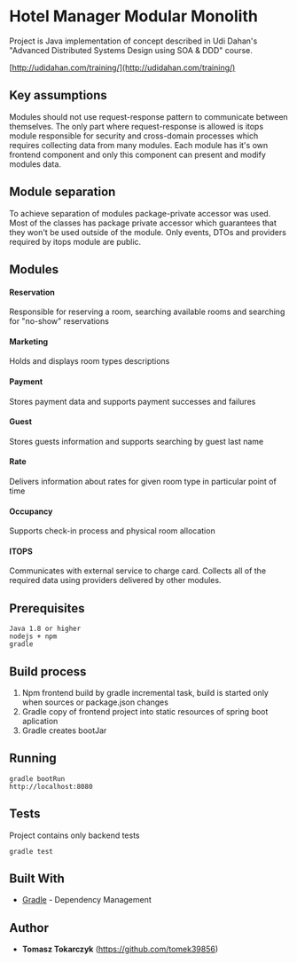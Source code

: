 # Hotel Manager Modular Monolith

Project is Java implementation of concept described in Udi Dahan's "Advanced Distributed Systems Design using SOA & DDD" course.

[http://udidahan.com/training/](http://udidahan.com/training/)

## Key assumptions

Modules should not use request-response pattern to communicate between themselves.
The only part where request-response is allowed is itops module responsible for security and cross-domain processes which requires collecting data from many modules.
Each module has it's own frontend component and only this component can present and modify modules data.

## Module separation

To achieve separation of modules package-private accessor was used. 
Most of the classes has package private accessor which guarantees that they won't be used outside of the module.
Only events, DTOs and providers required by itops module are public.

## Modules

#### Reservation
Responsible for reserving a room, searching available rooms and searching for "no-show" reservations
#### Marketing
Holds and displays room types descriptions
#### Payment
Stores payment data and supports payment successes and failures
#### Guest
Stores guests information and supports searching by guest last name
#### Rate
Delivers information about rates for given room type in particular point of time
#### Occupancy
Supports check-in process and physical room allocation
#### ITOPS
Communicates with external service to charge card. Collects all of the required data using providers delivered by other modules.

## Prerequisites

```
Java 1.8 or higher
nodejs + npm
gradle
```

## Build process
1. Npm frontend build by gradle incremental task, build is started only when sources or package.json changes
2. Gradle copy of frontend project into static resources of spring boot aplication
3. Gradle creates bootJar

## Running

```
gradle bootRun
http://localhost:8080
```

## Tests

Project contains only backend tests

```
gradle test
```

## Built With

* [Gradle](https://gradle.org/) - Dependency Management

## Author

* **Tomasz Tokarczyk** (https://github.com/tomek39856)